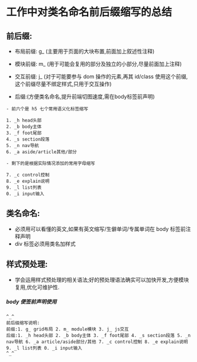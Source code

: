# 工作中对类名命名前后缀缩写的总结

## 前后缀:
- 布局前缀: g_ (主要用于页面的大块布置,前面加上叙述性注释)

- 模块前缀: m_ (用于可能会复用的部分及独立的小部分,尽量前面加上注释)

- 交互前缀: j_ (对于可能要参与 dom 操作的元素,再其 id/class 使用这个前缀,这个前缀尽量不绑定样式,只用于交互操作)

- 后缀:(方便类名命名,提升前端切图速度,需在body标签前声明)

```
- 前六个是 h5 七个常用语义化标签缩写

1. _h head头部
2. _b body主体
3. _f foot尾部
4. _s section段落
5. _n nav导航
6. _a aside/article其他/部分

- 剩下的是根据实际情况添加的常用字母缩写

7. _c control控制
8. _e explain说明
9. _l list列表
0. _i input输入
```


## 类名命名:
- 必须用可以看懂的英文,如果有英文缩写/生僻单词/专属单词在 body 标签前注释声明
- div 标签必须用类名加样式

## 样式预处理:
- 学会运用样式预处理的相关语法;好的预处理语法确实可以加快开发,方便模块复用,优化可维护性.



##### body 便签前声明使用

```
^_^
前后缀缩写说明:
前缀:1. g_ grid布局 2. m_ module模块 3. j_ js交互
后缀:1. _h head头部 2. _b body主体 3. _f foot尾部 4. _s section段落 5. _n nav导航 6. _a article/aside部分/其他 7. _c control控制 8. _e explain说明 9. _l list列表 0. _i input输入
^_^
```
